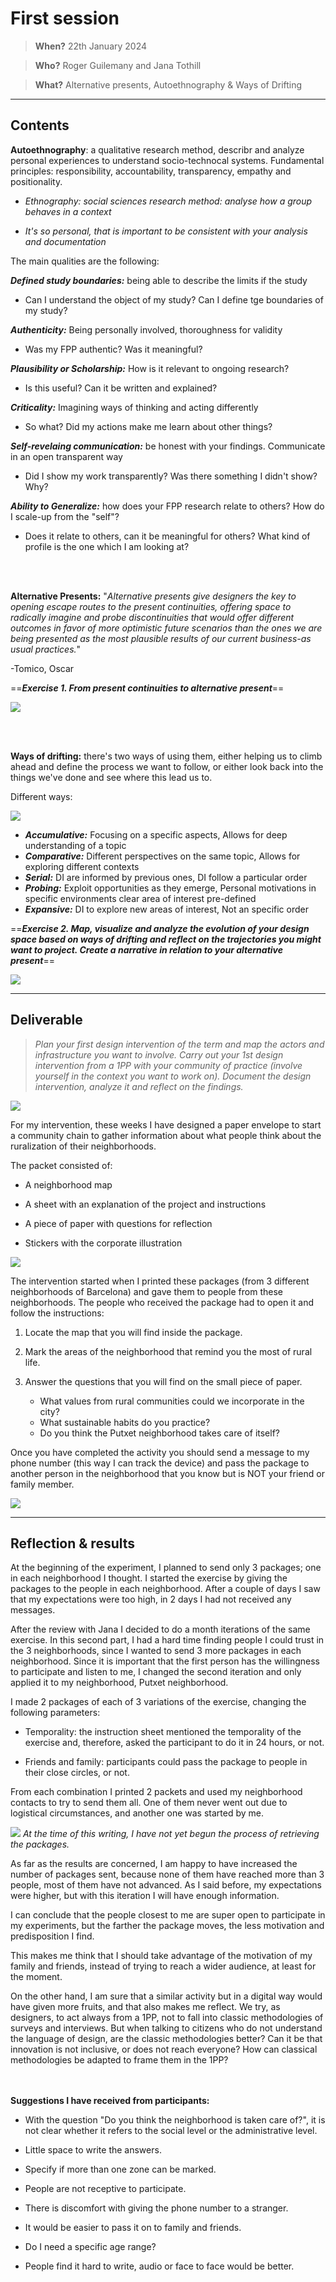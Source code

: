 # **First session**

> **When?** 22th January 2024

> **Who?** Roger Guilemany and Jana Tothill

> **What?** Alternative presents, Autoethnography & Ways of Drifting

_________________________
## **Contents**

**Autoethnography**: a qualitative research method, describr and analyze personal experiences to understand socio-technocal systems. Fundamental principles: responsibility, accountability, transparency, empathy and positionality.
	
- _Ethnography: social sciences research method: analyse how a group behaves in a context_

- _It's so personal, that is important to be consistent with your analysis and documentation_

The main qualities are the following:

**_Defined study boundaries:_** being able to describe the limits if the study

- Can I understand the object of my study? Can I define tge boundaries of my study?

**_Authenticity:_** Being personally involved, thoroughness for validity

- Was my FPP authentic? Was it meaningful?

**_Plausibility or Scholarship:_** How is it relevant to ongoing research?

- Is this useful? Can it be written and explained?

**_Criticality:_** Imagining ways of thinking and acting differently

- So what? Did my actions make me learn about other things?

**_Self-revelaing communication:_** be honest with your findings. Communicate in an open transparent way

- Did I show my work transparently? Was there something I didn't show? Why?
    
**_Ability to Generalize:_** how does your FPP research relate to others? How do I scale-up from the "self"?

- Does it relate to others, can it be meaningful for others? What kind of profile is the one which I am looking at?

<br></br>

**Alternative Presents:** "_Alternative presents give designers the key to opening escape routes to the present continuities, offering space to radically imagine and probe discontinuities that would offer different outcomes in favor of more optimistic future scenarios than the ones we are being presented as the most plausible results of our current business-as usual practices._"

-Tomico, Oscar

==**_Exercise 1. From present continuities to alternative present_**==

![](../images/Design%20Studio2/Design%20Process.jpg)


<br></br>

**Ways of drifting:** there's two ways of using them, either helping us to climb ahead and define the process we want to follow, or either look back into the things we've done and see where this lead us to.

Different ways:

![](../images/Design%20Studio2/ways%20of%20drifting.png)

- **_Accumulative:_** Focusing on a specific aspects, Allows for deep understanding of a topic
- **_Comparative:_** Different perspectives on the same topic, Allows for exploring different contexts
- **_Serial:_** DI are informed by previous ones, DI follow a particular order
- **_Probing:_** Exploit opportunities as they emerge, Personal motivations in specific environments clear area of interest pre-defined
- **_Expansive:_** DI to explore new areas of interest, Not an specific order

==**_Exercise 2. Map, visualize and analyze the evolution of your design space based on ways of drifting and reflect on the trajectories you might want to project. Create a narrative in relation to your alternative present_**==

![](../images/Design%20Studio2/my%20ways%20of%20drifting.png)

______________________________
## **Deliverable**

> _Plan your first design intervention of the term and map the actors and infrastructure you want to involve. Carry out your 1st design intervention from a 1PP with your community of practice (involve yourself in the context you want to work on). Document the design intervention, analyze it and reflect on the findings._

![](../images/Design%20Studio2/B.png)

For my intervention, these weeks I have designed a paper envelope to start a community chain to gather information about what people think about the ruralization of their neighborhoods.

The packet consisted of:

- A neighborhood map

- A sheet with an explanation of the project and instructions

- A piece of paper with questions for reflection

- Stickers with the corporate illustration

![](../images/Design%20Studio2/Gif_Mesa-de-trabajo-1.gif)

The intervention started when I printed these packages (from 3 different neighborhoods of Barcelona) and gave them to people from these neighborhoods. The people who received the package had to open it and follow the instructions:

1. Locate the map that you will find inside the package.

2. Mark the areas of the neighborhood that remind you the most of rural life.

3. Answer the questions that you will find on the small piece of paper.
    - What values from rural communities could we incorporate in the city?
    - What sustainable habits do you practice?
    - Do you think the Putxet neighborhood takes care of itself?

Once you have completed the activity you should send a message to my phone number (this way I can track the device) and pass the package to another person in the neighborhood that you know but is NOT your friend or family member.

![](../images/Design%20Studio2/A.png)

__________________
## **Reflection & results**

At the beginning of the experiment, I planned to send only 3 packages; one in each neighborhood I thought. I started the exercise by giving the packages to the people in each neighborhood. After a couple of days I saw that my expectations were too high, in 2 days I had not received any messages. 

After the review with Jana I decided to do a month iterations of the same exercise. In this second part, I had a hard time finding people I could trust in the 3 neighborhoods, since I wanted to send 3 more packages in each neighborhood. Since it is important that the first person has the willingness to participate and listen to me, I changed the second iteration and only applied it to my neighborhood, Putxet neighborhood.

I made 2 packages of each of 3 variations of the exercise, changing the following parameters:

- Temporality: the instruction sheet mentioned the temporality of the exercise and, therefore, asked the participant to do it in 24 hours, or not.  

- Friends and family: participants could pass the package to people in their close circles, or not.

From each combination I printed 2 packets and used my neighborhood contacts to try to send them all. One of them never went out due to logistical circumstances, and another one was started by me.

![](../images/Design%20Studio2/results2.png) _At the time of this writing, I have not yet begun the process of retrieving the packages._

As far as the results are concerned, I am happy to have increased the number of packages sent, because none of them have reached more than 3 people, most of them have not advanced. As I said before, my expectations were higher, but with this iteration I will have enough information.

I can conclude that the people closest to me are super open to participate in my experiments, but the farther the package moves, the less motivation and predisposition I find.

This makes me think that I should take advantage of the motivation of my family and friends, instead of trying to reach a wider audience, at least for the moment.

On the other hand, I am sure that a similar activity but in a digital way would have given more fruits, and that also makes me reflect. We try, as designers, to act always from a 1PP, not to fall into classic methodologies of surveys and interviews. But when talking to citizens who do not understand the language of design, are the classic methodologies better? Can it be that innovation is not inclusive, or does not reach everyone? How can classical methodologies be adapted to frame them in the 1PP?


<br></br>
**Suggestions I have received from participants:**

- With the question "Do you think the neighborhood is taken care of?", it is not clear whether it refers to the social level or the administrative level.

- Little space to write the answers.

- Specify if more than one zone can be marked.

- People are not receptive to participate.

- There is discomfort with giving the phone number to a stranger.

- It would be easier to pass it on to family and friends.

- Do I need a specific age range?

- People find it hard to write, audio or face to face would be better.

